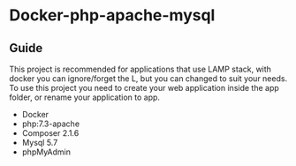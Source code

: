 # Docker-php-apache-mysql
## Guide 

This project is recommended for applications that use LAMP stack, with docker you can ignore/forget the L, but you can changed to suit your needs.
To use this project you need to create your web application inside the app folder, or rename your application to app.

- Docker
- php:7.3-apache
- Composer 2.1.6
- Mysql 5.7
- phpMyAdmin
